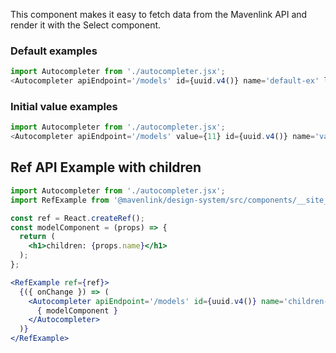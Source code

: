This component makes it easy to fetch data from the Mavenlink API and render it with the Select component.

### Default examples
```js
import Autocompleter from './autocompleter.jsx';
<Autocompleter apiEndpoint='/models' id={uuid.v4()} name='default-ex' label='Default Example' />
```

### Initial value examples
```js
import Autocompleter from './autocompleter.jsx';
<Autocompleter apiEndpoint='/models' value={11} id={uuid.v4()} name='value-ex' label='Value Example' />
```

## Ref API Example with children
```jsx
import Autocompleter from './autocompleter.jsx';
import RefExample from '@mavenlink/design-system/src/components/__site__/ref-example/ref-example.jsx';

const ref = React.createRef();
const modelComponent = (props) => {
  return (
    <h1>children: {props.name}</h1>
  );
};

<RefExample ref={ref}>
  {({ onChange }) => (
    <Autocompleter apiEndpoint='/models' id={uuid.v4()} name='children-ex' label='Children Example' onChange={onChange} ref={ref}>
      { modelComponent }
    </Autocompleter>
  )}
</RefExample>
```

